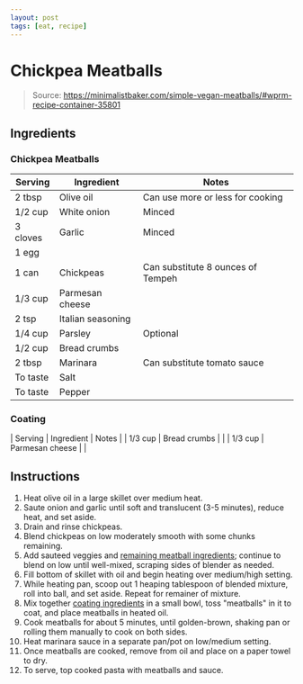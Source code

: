 ```yaml
---
layout: post
tags: [eat, recipe]
---
```


# Chickpea Meatballs

> Source: https://minimalistbaker.com/simple-vegan-meatballs/#wprm-recipe-container-35801

## Ingredients

### Chickpea Meatballs

| Serving | Ingredient | Notes |
|-|-|-|
| 2 tbsp | Olive oil | Can use more or less for cooking |
| 1/2 cup | White onion | Minced |
| 3 cloves | Garlic | Minced |
| 1 egg |  |  |
| 1 can | Chickpeas | Can substitute 8 ounces of Tempeh |
| 1/3 cup | Parmesan cheese |  |
| 2 tsp | Italian seasoning |  |
| 1/4 cup | Parsley | Optional |
| 1/2 cup | Bread crumbs |  |
| 2 tbsp | Marinara | Can substitute tomato sauce |
| To taste | Salt | |
| To taste | Pepper | |

### Coating

| Serving | Ingredient | Notes |
| 1/3 cup | Bread crumbs |  |
| 1/3 cup | Parmesan cheese |  |

## Instructions

1. Heat olive oil in a large skillet over medium heat.
1. Saute onion and garlic until soft and translucent (3-5 minutes), reduce heat, and set aside.
1. Drain and rinse chickpeas.
1. Blend chickpeas on low moderately smooth with some chunks remaining.
1. Add sauteed veggies and [remaining meatball ingredients](#meatballs); continue to blend on low until well-mixed, scraping sides of blender as needed.
1. Fill bottom of skillet with oil and begin heating over medium/high setting.
1. While heating pan, scoop out 1 heaping tablespoon of blended mixture, roll into ball, and set aside. Repeat for remainer of mixture.
1. Mix together [coating ingredients](#coating) in a small bowl, toss "meatballs" in it to coat, and place meatballs in heated oil.
1. Cook meatballs for about 5 minutes, until golden-brown, shaking pan or rolling them manually to cook on both sides.
1. Heat marinara sauce in a separate pan/pot on low/medium setting.
1. Once meatballs are cooked, remove from oil and place on a paper towel to dry.
1. To serve, top cooked pasta with meatballs and sauce.